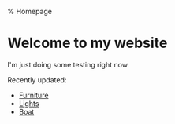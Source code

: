 % Homepage
# Welcome to my website

I'm just doing some testing right now.

Recently updated:

* [Furniture](furniture)
* [Lights](lights)
* [Boat](boat)
